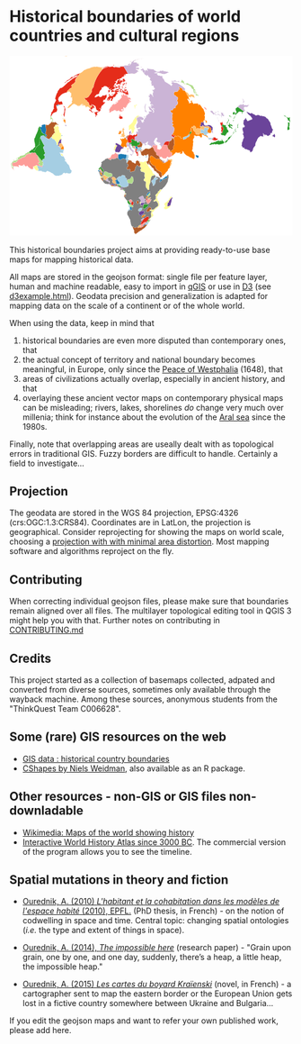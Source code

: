 # Historical boundaries of world countries and cultural regions

![world 1880 DRAFT](world_1880.png)

This historical boundaries project aims at providing ready-to-use base maps for mapping historical data.

All maps are stored in the geojson format: single file per feature layer, human and machine readable, easy to import in [qGIS](https://github.com/qgis/QGIS) or use in [D3](https://github.com/d3) (see [d3example.html](d3example.html)). Geodata precision and generalization is adapted for mapping data on the scale of a continent or of the whole world.

When using the data, keep in mind that

1. historical boundaries are even more disputed than contemporary ones, that
2. the actual concept of territory and national boundary becomes meaningful, in Europe, only since the [Peace of Westphalia](https://en.wikipedia.org/wiki/Peace_of_Westphalia) (1648), that
3. areas of civilizations actually overlap, especially in ancient history, and that
4. overlaying these ancient vector maps on contemporary physical maps can be misleading; rivers, lakes, shorelines _do_ change very much over millenia; think for instance about the evolution of the [Aral sea](https://en.wikipedia.org/wiki/Aral_Sea) since the 1980s.

Finally, note that overlapping areas are useally dealt with as topological errors in traditional GIS. Fuzzy borders are difficult to handle. Certainly a field to investigate...

## Projection

The geodata are stored in the WGS 84 projection, EPSG:4326 (crs:OGC:1.3:CRS84). Coordinates are in LatLon, the projection is geographical. Consider reprojecting for showing the maps on world scale, choosing a [projection with with minimal area distortion](https://bl.ocks.org/syntagmatic/ba569633d51ebec6ec6e). Most mapping software and algorithms reproject on the fly.

## Contributing

When correcting individual geojson files, please make sure that boundaries remain aligned over all files. The multilayer topological editing tool in QGIS 3 might help you with that. Further notes on contributing in [CONTRIBUTING.md](CONTRIBUTING.md)

## Credits

This project started as a collection of basemaps collected, adpated and converted from diverse sources, sometimes only available through the wayback machine. Among these sources, anonymous students from the "ThinkQuest Team C006628".

## Some (rare) GIS resources on the web

* [GIS data : historical country boundaries](https://www.gislounge.com/find-gis-data-historical-country-boundaries/)
* [CShapes by Niels Weidman](http://nils.weidmann.ws/projects/cshapes.html), also available as an R package.

## Other resources - non-GIS or GIS files non-downladable

* [Wikimedia: Maps of the world showing history](https://commons.wikimedia.org/wiki/Category:Maps_of_the_world_showing_history)
* [Interactive World History Atlas since 3000 BC](http://geacron.com/home-en/). The commercial version of the program allows you to see the timeline.

## Spatial mutations in theory and fiction

* [Ourednik, A. (2010) _L'habitant et la cohabitation dans les modèles de l'espace habité_ (2010), EPFL.](https://ourednik.info/essais.php?texte=phd) (PhD thesis, in French) - on the notion of codwelling in space and time. Central topic: changing spatial ontologies (_i.e._ the type and extent of things in space).

* [Ourednik, A. (2014), _The impossible here_](https://www.espacestemps.net/articles/the-impossible-here/) (research paper) - "Grain upon grain, one by one, and one day, suddenly, there’s a heap, a little heap, the impossible heap."

* [Ourednik, A. (2015) _Les cartes du boyard Kraïenski_](https://ourednik.info/fictions.php?texte=boyard-kraienski) (novel, in French) -  a cartographer sent to map the eastern border or the European Union gets lost in a fictive country somewhere between Ukraine and Bulgaria...

If you edit the geojson maps and want to refer your own published work, please add here.
